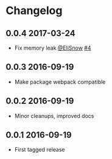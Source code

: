 # Changelog

## 0.0.4    2017-03-24

* Fix memory leak [@EliSnow](https://github.com/EliSnow) [#4](https://github.com/lfittl/pg-query-emscripten/issues/4)


## 0.0.3    2016-09-19

* Make package webpack compatible


## 0.0.2    2016-09-19

* Minor cleanups, improved docs


## 0.0.1    2016-09-19

* First tagged release
